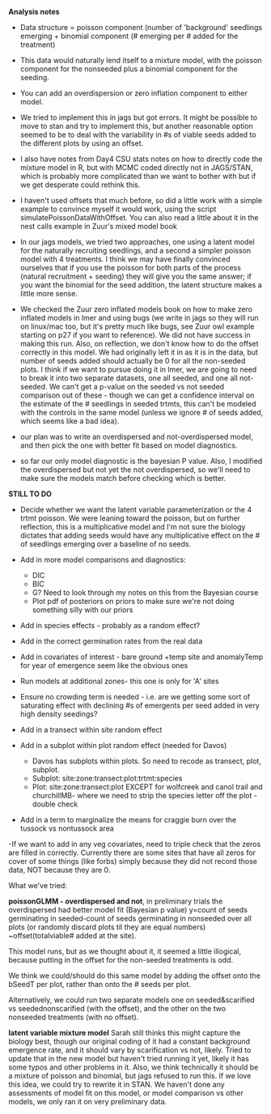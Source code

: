 **Analysis notes**

- Data structure = poisson component (number of 'background' seedlings emerging + binomial component (# emerging per # added for the treatment)

- This data would naturally lend itself to a mixture model, with the poisson component for the nonseeded plus a binomial component for the seeding.

- You can add an overdispersion or zero inflation component to either model.

- We tried to implement this in jags but got errors.
It might be possible to move to stan and try to implement this, but another reasonable option seemed to be to deal with the variability in #s of viable seeds added to the different plots by using an offset.
- I also have notes from Day4 CSU stats notes on how to directly code the mixture model in R, but with MCMC coded directly not in JAGS/STAN, which is probably more complicated than we want to bother with but if we get desperate could rethink this.

- I haven't used offsets that much before, so did a little work with a simple example to convince myself it would work, using the script simulatePoissonDataWithOffset.  You can also read a little about it in the nest calls example in Zuur's mixed model book

- In our jags models, we tried two approaches, one using a latent model for the naturally recruiting seedlings, and a second a simpler poisson model with 4 treatments.  I think we may have finally convinced ourselves that if you use the poisson for both parts of the process (natural recruitment + seeding) they will give you the same answer; if you want the binomial for the seed addition, the latent structure makes a little more sense.

- We checked the Zuur zero inflated models book on how to make zero inflated models in lmer and using bugs (we write in jags so they will run on linux/mac too, but it's pretty much like bugs, see Zuur owl example starting on p27 if you want to reference). We did not have success in making this run.  Also, on reflection, we don't know how to do the offset correctly in this model. We had originally left it in as it is in the data, but number of seeds added should actually be 0 for all the non-seeded plots.  I think if we want to pursue doing it in lmer, we are going to need to break it into two separate datasets, one all seeded, and one all not-seeded.  We can't get a p-value on the seeded vs not seeded comparison out of these - though we can get a confidence interval on the estimate of the # seedlings in seeded trtmts, this can't be modeled with the controls in the same model (unless we ignore # of seeds added, which seems like a bad idea). 

- our plan was to write an overdispersed and not-overdispersed model, and then pick the one with better fit based on model diagnostics.

- so far our only model diagnostic is the bayesian P value.  Also, I modified the overdispersed but not yet the not overdispersed, so we'll need to make sure the models match before checking which is better.


**STILL TO DO**
- Decide whether we want the latent variable parameterization or the 4 trtmt poisson.  We were leaning toward the poisson, but on further reflection, this is a multiplicative model and I'm not sure the biology dictates that adding seeds would have any multiplicative effect on the # of seedlings emerging over a baseline of no seeds.   

- Add in more model comparisons and diagnostics:
    - DIC
    - BIC
    - G?  Need to look through my notes on this from the Bayesian course
    - Plot pdf of posteriors on priors to make sure we're not doing something silly with our priors

- Add in species effects - probably as a random effect?
- Add in the correct germination rates from the real data
- Add in covariates of interest - bare ground +temp site and anomalyTemp for year of emergence seem like the obvious ones  
- Run models at additional zones- this one is only for 'A' sites   
- Ensure no crowding term is needed - i.e. are we getting some sort of saturating effect with declining #s of emergents per seed added in very high density seedings?  
- Add in a transect within site random effect
- Add in a subplot within plot random effect (needed for Davos) 
  - Davos has subplots within plots.  So need to recode as transect, plot, subplot.
  - Subplot: site:zone:transect:plot:trtmt:species
  - Plot: site:zone:transect:plot EXCEPT for wolfcreek and canol trail and churchillMB- where we need to strip the species letter off the plot - double check
- Add in a term to marginalize the means for craggie burn over the tussock vs nontussock area

-If we want to add in any veg covariates, need to triple check that the zeros are filled in correctly.  Currently there are some sites that have all zeros for cover of some things (like forbs) simply because they did not record those data, NOT because they are 0.  

What we've tried:

**poissonGLMM - overdispersed and not**, in preliminary trials the overdispersed had better model fit (Bayesian p value)
y=count of seeds germinating in seeded-count of seeds germinating in nonseeded over all plots (or randomly discard plots til they are equal numbers)
~offset(totalviable# added at the site).

This model runs, but as we thought about it, it seemed a little illogical, because putting in the offset for the non-seeded treatments is odd. 

We think we could/should do this same model by adding the offset onto the bSeedT per plot, rather than onto the # seeds per plot.

Alternatively, we could run two separate models one on seeded&scarified vs seedednonscarified (with the offset), and the other on the two nonseeded treatments (with no offset).


**latent variable mixture model**
Sarah still thinks this might capture the biology best, though our original coding of it had a constant background emergence rate, and it should vary by scarification vs not, likely.  Tried to update that in the new model but haven't tried running it yet, likely it has some typos and other problems in it.
Also, we think technically it should be a mixture of poisson and binomial, but jags refused to run this.  If we love this idea, we could try to rewrite it in STAN.  We haven't done any assessments of model fit on this model, or model comparison vs other models, we only ran it on very preliminary data.